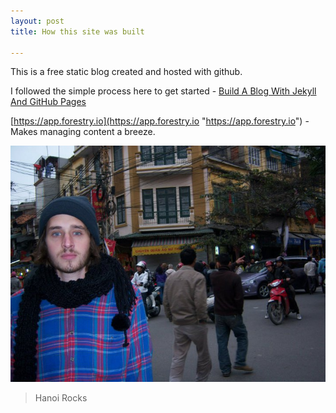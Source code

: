 ```yaml
---
layout: post
title: How this site was built

---
```

This is a free static blog created and hosted with github.

I followed the simple process here to get started - [Build A Blog With Jekyll And GitHub Pages](https://www.smashingmagazine.com/2014/08/build-blog-jekyll-github-pages/ "Build A Blog With Jekyll And GitHub Pages")

[https://app.forestry.io](https://app.forestry.io "https://app.forestry.io") - Makes managing content a breeze.

![](/uploads/246921_10150211887361958_5435100_n.jpg)

> Hanoi Rocks
